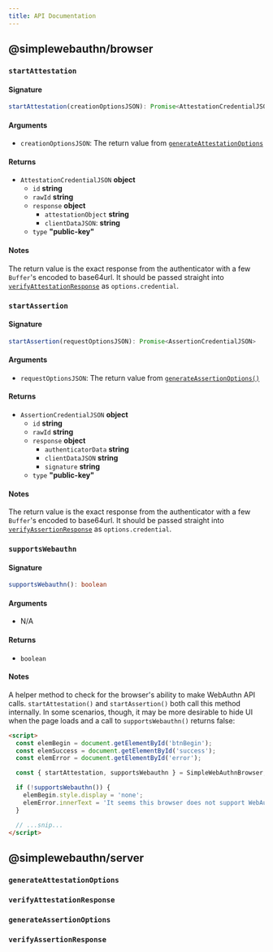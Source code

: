 ```yaml
---
title: API Documentation
---
```


## @simplewebauthn/browser

### `startAttestation`

#### Signature

```ts
startAttestation(creationOptionsJSON): Promise<AttestationCredentialJSON>
```

#### Arguments

- `creationOptionsJSON`: The return value from [`generateAttestationOptions`](#generateattestationoptions)

#### Returns

- `AttestationCredentialJSON` **object**
  - `id` **string**
  - `rawId` **string**
  - `response` **object**
    - `attestationObject` **string**
    - `clientDataJSON`: **string**
  - `type` **"public-key"**

#### Notes

The return value is the exact response from the authenticator with a few `Buffer`'s encoded to base64url. It should be passed straight into [`verifyAttestationResponse`](#verifyattestationresponse) as `options.credential`.

### `startAssertion`

#### Signature

```ts
startAssertion(requestOptionsJSON): Promise<AssertionCredentialJSON>
```

#### Arguments

- `requestOptionsJSON`: The return value from [`generateAssertionOptions()`](#)

#### Returns

- `AssertionCredentialJSON` **object**
  - `id` **string**
  - `rawId` **string**
  - `response` **object**
    - `authenticatorData` **string**
    - `clientDataJSON` **string**
    - `signature` **string**
  - `type` **"public-key"**

#### Notes

The return value is the exact response from the authenticator with a few `Buffer`'s encoded to base64url. It should be passed straight into [`verifyAssertionResponse`](#verifyassertionresponse) as `options.credential`.

### `supportsWebauthn`

#### Signature

```ts
supportsWebauthn(): boolean
```

#### Arguments

- N/A

#### Returns

- `boolean`

#### Notes

A helper method to check for the browser's ability to make WebAuthn API calls. `startAttestation()` and `startAssertion()` both call this method internally. In some scenarios, though, it may be more desirable to hide UI when the page loads and a call to `supportsWebauthn()` returns false:

```html
<script>
  const elemBegin = document.getElementById('btnBegin');
  const elemSuccess = document.getElementById('success');
  const elemError = document.getElementById('error');

  const { startAttestation, supportsWebauthn } = SimpleWebAuthnBrowser;

  if (!supportsWebauthn()) {
    elemBegin.style.display = 'none';
    elemError.innerText = 'It seems this browser does not support WebAuthn...';
  }

  // ...snip...
</script>
```

## @simplewebauthn/server

### `generateAttestationOptions`
### `verifyAttestationResponse`
### `generateAssertionOptions`
### `verifyAssertionResponse`
